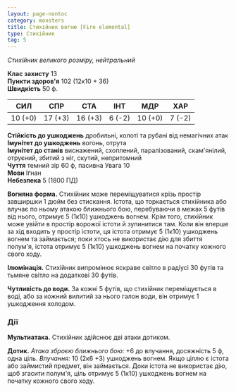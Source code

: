 ```yaml
---
layout: page-nontoc
category: monsters
title: Стихійник вогню [Fire elemental]
type: Стихійник
tag: 5
---
```


_Стихійник великого розміру, нейтральний_  

**Клас захисту** 13    
**Пункти здоров'я** 102 (12к10 + 36)    
**Швидкість** 50 ф.  

| СИЛ     | СПР     | СТА     | ІНТ    | МДР     | ХАР    |
| ------- | ------- | ------- | ------ | ------- | ------ |
| 10 (+0) | 17 (+3) | 16 (+3) | 6 (-2) | 10 (+0) | 7 (-2) |

**Стійкість до ушкоджень** дробильні, колоті та рубані від немагічних атак    
**Імунітет до ушкоджень** вогонь, отрута    
**Імунітет до станів** виснажений, схоплений, паралізований, скам'янілий, отруєний, збитий з ніг, скутий, непритомний    
**Чуття** темний зір 60 ф, пасивна Увага 10    
**Мови** Іґнан    
**Небезпека** 5 (1800 ПД)  

**Вогняна форма.** Стихійник може переміщуватися крізь простір завширшки 1 дюйм без стискання. Істота, що торкається стихійника або влучає по ньому атакою ближнього бою, перебуваючи в межах 5 футів від нього, отримує 5 (1к10) ушкоджень вогнем. Крім того, стихійник може увійти в простір ворожої істоти й зупинитися там. Коли він вперше за хід входить у простір істоти, ця істота отримує 5 (1к10) ушкоджень вогнем та займається; поки хтось не використає дію для збиття полум'я, істота отримує 5 (1к10) ушкоджень вогнем на початку кожного свого ходу.    

**Ілюмінація.** Стихійник випромінює яскраве світло в радіусі 30 футів та тьмяне світло на додаткові 30 футів.    

**Чутливість до води.** За кожні 5 футів, що стихійник переміщується в воді, або за кожний вилитий за нього галон води, він отримує 1 ушкодження холодом.

### Дії
**Мультиатака.** Стихійник здійснює дві атаки дотиком.    

**Дотик.** _Атака зброєю ближнього бою:_ +6 до влучання, досяжність 5 ф, одна ціль. _Влучання:_ 10 (2к6 +3) ушкоджень вогнем. Якщо ціллю є істота або займистий предмет, він займається. Доки істота не використає дію, щоб згасити полум'я, ціль отримує 5 (1к10) ушкоджень вогнем на початку кожного свого ходу.
